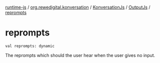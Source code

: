 [runtime-js](../../../index.md) / [org.rewedigital.konversation](../../index.md) / [KonversationJs](../index.md) / [OutputJs](index.md) / [reprompts](./reprompts.md)

# reprompts

`val reprompts: dynamic`

The reprompts which should the user hear when the user gives no input.

